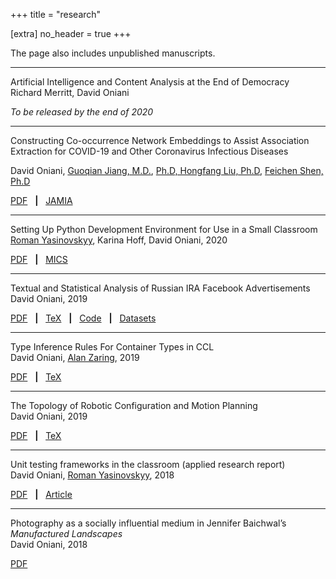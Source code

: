 +++
title = "research"

[extra]
no_header = true
+++

The page also includes unpublished manuscripts.

---

Artificial Intelligence and Content Analysis at the End of Democracy  
Richard Merritt, David Oniani

_To be released by the end of 2020_

---

Constructing Co-occurrence Network Embeddings to Assist Association Extraction
for COVID-19 and Other Coronavirus Infectious Diseases

David Oniani,
[Guoqian Jiang, M.D.][guoqian_jiang],
[Ph.D, Hongfang Liu, Ph.D][hongfang_liu],
[Feichen Shen, Ph.D][feichen_shen]

[PDF](co-occurence-network-embeddings.pdf)
&nbsp; **|** &nbsp;
[JAMIA](https://academic.oup.com/jamia/advance-article/doi/10.1093/jamia/ocaa117/5847598)

---

Setting Up Python Development Environment for Use in a Small Classroom  
[Roman Yasinovskyy][roman_yasinovskyy], Karina Hoff, David Oniani, 2020

[PDF](mics2020-paper.pdf)
&nbsp; **|** &nbsp;
[MICS](http://www.micsymposium.org/mics_2020_Proceedings/MICS_2020_Proceedings.htm)

---

Textual and Statistical Analysis of Russian IRA Facebook Advertisements  
David Oniani, 2019

[PDF](ira-analysis.pdf)
&nbsp; **|** &nbsp;
[TeX](https://github.com/oniani/ira-analysis/tree/master/paper)
&nbsp; **|** &nbsp;
[Code](https://github.com/oniani/ira-analysis)
&nbsp; **|** &nbsp;
[Datasets](https://www.davidoniani.com/datasets#russian-internet-research-agency-ira-facebook-advertisements-datasets)

---

Type Inference Rules For Container Types in CCL  
David Oniani, [Alan Zaring][alan_zaring], 2019

[PDF](ccl-rules.pdf)
&nbsp; **|** &nbsp;
[TeX](https://github.com/oniani/ccl-container-types/tree/master/paper)

---

The Topology of Robotic Configuration and Motion Planning  
David Oniani, 2019

[PDF](agv-paper.pdf)
&nbsp; **|** &nbsp;
[TeX](https://github.com/oniani/ugmath/tree/master/Topology/agv-paper)

---

Unit testing frameworks in the classroom (applied research report)  
David Oniani, [Roman Yasinovskyy][roman_yasinovskyy], 2018

[PDF](summer-2018-research-report.pdf)
&nbsp; **|** &nbsp;
[Article](https://www.luther.edu/headlines/?story_id=819818)

---

Photography as a socially influential medium in Jennifer Baichwal’s _Manufactured Landscapes_  
David Oniani, 2018

[PDF](baichwal-manufactured-landscapes.pdf)

[alan_zaring]: https://www.luther.edu/computer-science/faculty/
[feichen_shen]: https://www.mayo.edu/research/faculty/shen-feichen-ph-d/bio-20238745
[guoqian_jiang]: https://www.mayo.edu/research/faculty/jiang-guoqian-m-d-ph-d/bio-00093912
[hongfang_liu]: https://www.mayo.edu/research/faculty/liu-hongfang-ph-d/bio-00055092
[roman_yasinovskyy]: https://www.luther.edu/computer-science/faculty/
